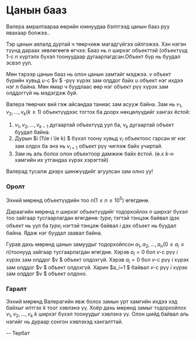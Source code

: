 Цанын бааз
==========

Валера амралтаараа өөрийн юмнуудаа бэлтгээд цанын бааз руу явахаар болжээ..

Тэр цанын аялалд дуртай ч төөрчхөж магадгүйгээ ойлгожээ. Хэн нэгэн түүнд дараах зөвлөгөөгө өгчээ: Бааз нь $n$ ширхэг объекттэй (объектүүд $1$-с $n$ хүртэлх бүхэл тоонуудаар дугаарлагдсан.Объект бүр нь буудал эсвэл уул.

Мөн тэрээр цанын бааз нь олон цанын замтайг мэджээ. $v$ объект бүрийн хувьд $u$-с $v $ -рүү хүрэх зам олддог байх $u$ объект  нэг ихдээ нэг л  байна. Мөн ямар ч буудлаас өөр нэг объект рүү хүрэх зам олддоггүй нь мэдэгдэж буй.

Валера төөрчих вий гэж айсандаа таниас зам асууж байна. Зам нь $v_1,v_2,...,v_k (k\ge 1)$ объектүүдээс тогтох ба доорх нөхцөлүүдийг хангах ёстой:

 1. $v_1, v_2,...,v_{k-1}$ дугаартай объектүүд уул ба, $v_k$ дугаартай объект буудал байна.
 2. Дурын $i (1\le i  \le k) $ бүхэл тоону хувьд  $v_i$ объектоос гарсан яг нэг зам олдох ба энэ нь  $v_{i+1}$ объект рүү чиглэж байх учиртай.
 3. Зам нь аль болох олон объектоор дамжиж байх ёстой. (ө.х $k$-н хамгийн их утгандаа хүрэх хэрэгтэй)

Валерад тусалж дээрх шинжүүдийг агуулсан зам олно уу!

### Оролт
Эхний мөрөнд объектүүдийн тоо $n (1\le n\le 10^5)$ өгөгдөнө.

Дараагийн мөрөнд  $n$ ширхэг объектүүдийг тодорхойлох $n$ ширхэг бүхэл тоо зайгаар тусгаарлагдан өгөгдөнө: $type_i$ тэгтэй тэнцэж байвал $i$дэх объект нь уул ба $type_i$ нэгтэй тэнцэж байвал $i$ дэх объект нь буудал байна. Ядаж нэг  буудал заавал байна.

Гурав дахь мөрөнд цанын замуудыг тодорхойлсон $a_1,a_2,...,a_n (0\le a_i\le n)$тоонууд зайгаар тусгаарлагдан өгөгднө. Хэрэв  $a_i=0$ бол $v$-с рүү $i$ хүрэх зам олддог $v $ объект олдохгүй. Хэрэв  $a_i=0$ бол $v$-с рүү $i$ хүрэх зам олддог $v $ объект олдохгүй. Харин $a_i=1 $ байвал  $v$-с рүү $i$ хүрэх зам олддог $v $ объект олдоно.

### Гаралт
Эхний мөрөнд Валерагийн явж болох замын урт хамгийн ихдээ хэд байхыг илтгэх  $k$ тоог хэвлэнэ үү.
Хоёр дахь мөрөнд замыг тодорхойлох $v_1,v_2,...,v_k$ $k$ ширхэг бүхэл тоонуудыг хэвлэнэ үү. Олон шийд байвал аль нэгийг нь дураар сонгон хэвлэхэд хангалттай.

-- Төрбат
